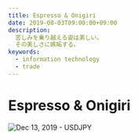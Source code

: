 ```yaml
---
title: Espresso & Onigiri
date: 2019-08-03T09:00:00+09:00
description:
  苦しみを乗り越える姿は美しい。
  その美しさに嫉妬する。
keywords:
  - information technology
  - trade
---
```


# Espresso & Onigiri

![Dec 13, 2019 - USDJPY](/img/index.png)

<style>
  main p {
    margin: 0;
    padding: 0;
  }
  main img {
    border-radius: 160px;
    display: block;
    height: 160px;
    margin: 0px auto;
    width: 160px;
  }
</style>
